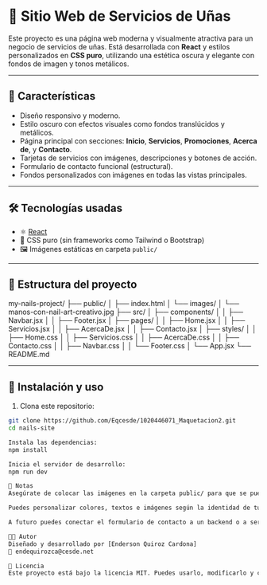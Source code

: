 # 💅 Sitio Web de Servicios de Uñas

Este proyecto es una página web moderna y visualmente atractiva para un negocio de servicios de uñas. Está desarrollada con **React** y estilos personalizados en **CSS puro**, utilizando una estética oscura y elegante con fondos de imagen y tonos metálicos.

---

## 📸 Características

- Diseño responsivo y moderno.
- Estilo oscuro con efectos visuales como fondos translúcidos y metálicos.
- Página principal con secciones: **Inicio**, **Servicios**, **Promociones**, **Acerca de**, y **Contacto**.
- Tarjetas de servicios con imágenes, descripciones y botones de acción.
- Formulario de contacto funcional (estructural).
- Fondos personalizados con imágenes en todas las vistas principales.

---

## 🛠 Tecnologías usadas

- ⚛️ [React](https://reactjs.org/)
- 🎨 CSS puro (sin frameworks como Tailwind o Bootstrap)
- 🖼 Imágenes estáticas en carpeta `public/`

---

## 📂 Estructura del proyecto

my-nails-project/
├── public/
│ ├── index.html
│ └── images/
│ └── manos-con-nail-art-creativo.jpg
├── src/
│ ├── components/
│ │ ├── Navbar.jsx
│ │ ├── Footer.jsx
│ ├── pages/
│ │ ├── Home.jsx
│ │ ├── Servicios.jsx
│ │ ├── AcercaDe.jsx
│ │ ├── Contacto.jsx
│ ├── styles/
│ │ ├── Home.css
│ │ ├── Servicios.css
│ │ ├── AcercaDe.css
│ │ ├── Contacto.css
│ │ ├── Navbar.css
│ │ └── Footer.css
│ └── App.jsx
└── README.md


---

## 🚀 Instalación y uso

1. Clona este repositorio:

```bash
git clone https://github.com/Eqcesde/1020446071_Maquetacion2.git
cd nails-site

Instala las dependencias:
npm install

Inicia el servidor de desarrollo:
npm run dev

📌 Notas
Asegúrate de colocar las imágenes en la carpeta public/ para que se puedan usar como fondo.

Puedes personalizar colores, textos e imágenes según la identidad de tu negocio.

A futuro puedes conectar el formulario de contacto a un backend o a servicios como Formspree o EmailJS.

👩‍🎨 Autor
Diseñado y desarrollado por [Enderson Quiroz Cardona]
📧 endequirozca@cesde.net

📄 Licencia
Este proyecto está bajo la licencia MIT. Puedes usarlo, modificarlo y compartirlo libremente.